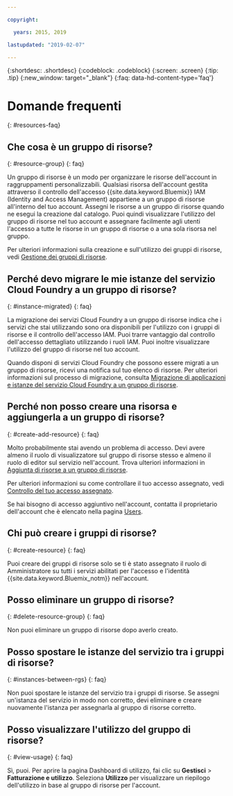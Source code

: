 ```yaml
---

copyright:

  years: 2015, 2019

lastupdated: "2019-02-07"

---
```



{:shortdesc: .shortdesc}
{:codeblock: .codeblock}
{:screen: .screen}
{:tip: .tip}
{:new_window: target="_blank"}
{:faq: data-hd-content-type='faq'}


# Domande frequenti
{: #resources-faq}

## Che cosa è un gruppo di risorse?
{: #resource-group}
{: faq}

Un gruppo di risorse è un modo per organizzare le risorse dell'account in raggruppamenti personalizzabili. Qualsiasi risorsa dell'account gestita attraverso il controllo dell'accesso {{site.data.keyword.Bluemix}} IAM (Identity and Access Management) appartiene a un gruppo di risorse all'interno del tuo account. Assegni le risorse a un gruppo di risorse quando ne esegui la creazione dal catalogo. Puoi quindi visualizzare l'utilizzo del gruppo di risorse nel tuo account e assegnare facilmente agli utenti l'accesso a tutte le risorse in un gruppo di risorse o a una sola risorsa nel gruppo.

Per ulteriori informazioni sulla creazione e sull'utilizzo dei gruppi di risorse, vedi [Gestione dei gruppi di risorse](/docs/resources?topic=resources-rgs).  

## Perché devo migrare le mie istanze del servizio Cloud Foundry a un gruppo di risorse?
{: #instance-migrated}
{: faq}

La migrazione dei servizi Cloud Foundry a un gruppo di risorse indica che i servizi che stai utilizzando sono ora disponibili per l'utilizzo con i gruppi di risorse e il controllo dell'accesso IAM. Puoi trarre vantaggio dal controllo dell'accesso dettagliato utilizzando i ruoli IAM. Puoi inoltre visualizzare l'utilizzo del gruppo di risorse nel tuo account.

Quando disponi di servizi Cloud Foundry che possono essere migrati a un gruppo di risorse, ricevi una notifica sul tuo elenco di risorse. Per ulteriori informazioni sul processo di migrazione, consulta [Migrazione di applicazioni e istanze del servizio Cloud Foundry a un gruppo di risorse](/docs/resources?topic=resources-migrate).

## Perché non posso creare una risorsa e aggiungerla a un gruppo di risorse?
{: #create-add-resource}
{: faq}

Molto probabilmente stai avendo un problema di accesso. Devi avere almeno il ruolo di visualizzatore sul gruppo di risorse stesso e almeno il ruolo di editor sul servizio nell'account. Trova ulteriori informazioni in [Aggiunta di risorse a un gruppo di risorse](/docs/resources?topic=resources-rgs#add_to_rgs).

Per ulteriori informazioni su come controllare il tuo accesso assegnato, vedi [Controllo del tuo accesso assegnato](/docs/iam?topic=iam-iammanidaccser#review_your_access).

Se hai bisogno di accesso aggiuntivo nell'account, contatta il proprietario dell'account che è elencato nella pagina [Users](https://{DomainName}/iam#/users).

## Chi può creare i gruppi di risorse?
{: #create-resource}
{: faq}

Puoi creare dei gruppi di risorse solo se ti è stato assegnato il ruolo di Amministratore su tutti i servizi abilitati per l'accesso e l'identità {{site.data.keyword.Bluemix_notm}} nell'account.

## Posso eliminare un gruppo di risorse?
{: #delete-resource-group}
{: faq}

Non puoi eliminare un gruppo di risorse dopo averlo creato.

## Posso spostare le istanze del servizio tra i gruppi di risorse?
{: #instances-between-rgs}
{: faq}

Non puoi spostare le istanze del servizio tra i gruppi di risorse. Se assegni un'istanza del servizio in modo non corretto, devi eliminare e creare nuovamente l'istanza per assegnarla al gruppo di risorse corretto.  

## Posso visualizzare l'utilizzo del gruppo di risorse?
{: #view-usage}
{: faq}

Sì, puoi. Per aprire la pagina Dashboard di utilizzo, fai clic su **Gestisci** &gt; **Fatturazione e utilizzo**. Seleziona **Utilizzo** per visualizzare un riepilogo dell'utilizzo in base al gruppo di risorse per l'account.
